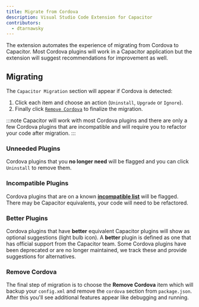 ```yaml
---
title: Migrate from Cordova
description: Visual Studio Code Extension for Capacitor
contributors:
  - dtarnawsky
---
```


The extension automates the experience of migrating from Cordova to Capacitor. Most Cordova plugins will work in a Capacitor application but the extension will suggest recommendations for improvement as well.

## Migrating

The `Capacitor Migration` section will appear if Cordova is detected:
1. Click each item and choose an action (`Uninstall`, `Upgrade` or `Ignore`).
2. Finally click [`Remove Cordova`](#remove-cordova) to finalize the migration.

:::note
Capacitor will work with most Cordova plugins and there are only a few Cordova plugins that are incompatible and will require you to refactor your code after migration.
:::

### Unneeded Plugins
Cordova plugins that you **no longer need** will be flagged and you can click `Uninstall` to remove them.

### Incompatible Plugins
Cordova plugins that are on a known **[incompatible list](https://capacitorjs.com/docs/plugins/cordova#known-incompatible-plugins)** will be flagged. There may be Capacitor equivalents, your code will need to be refactored.

### Better Plugins
Cordova plugins that have **better** equivalent Capacitor plugins will show as optional suggestions (light bulb icon). A **better** plugin is defined as one that has official support from the Capacitor team. Some Cordova plugins have been deprecated or are no longer maintained, we track these and provide suggestions for alternatives.

### Remove Cordova

The final step of migration is to choose the **Remove Cordova** item which will backup your `config.xml` and remove the `cordova` section from `package.json`. After this you'll see additional features appear like debugging and running.
